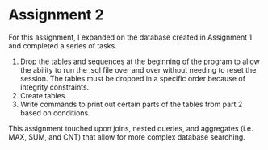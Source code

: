# Assignment 2

For this assignment, I expanded on the database created in Assignment 1 and completed a series of tasks.

1. Drop the tables and sequences at the beginning of the program to allow the ability to run the .sql file over and over without needing to reset the session. The tables must be dropped in a specific order because of integrity constraints.
2. Create tables. 
3. Write commands to print out certain parts of the tables from part 2 based on conditions.

This assignment touched upon joins, nested queries, and aggregates (i.e. MAX, SUM, and CNT) that allow for more complex database searching.